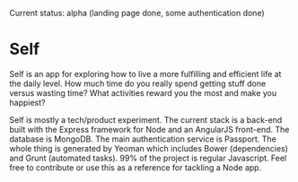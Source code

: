 Current status: alpha (landing page done, some authentication done)


Self
===

Self is an app for exploring how to live a more fulfilling and efficient life at the daily level. How much time do you
really spend getting stuff done versus wasting time? What activities reward you the most and make you happiest?

Self is mostly a tech/product experiment. The current stack is a back-end built with the Express framework for Node
and an AngularJS front-end. The database is MongoDB. The main authentication service is Passport. The whole thing 
is generated by Yeoman which includes Bower (dependencies) and Grunt (automated tasks). 99% of the project
is regular Javascript. Feel free to contribute or use this as a reference for tackling a Node app.


